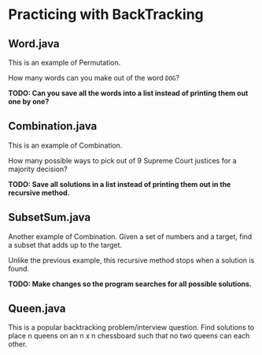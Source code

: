 # Practicing with BackTracking

## Word.java
This is an example of Permutation.

How many words can you make out of the word `DOG`?

**TODO: Can you save all the words into a list instead of printing them out one by one?**


##  Combination.java

This is an example of Combination.

How many possible ways to pick  out of 9 Supreme Court justices for a majority decision?

**TODO: Save all solutions in a list instead of printing them out in the recursive method.**

## SubsetSum.java

Another example of Combination. Given a set of numbers and a target, find a subset that adds up to the target.

Unlike the previous example, this recursive method stops when a solution is found.

**TODO: Make changes so the program searches for all possible solutions.**

## Queen.java

This is a popular backtracking problem/interview question. Find solutions to place n queens on an n x n chessboard such that no two queens can each other.
